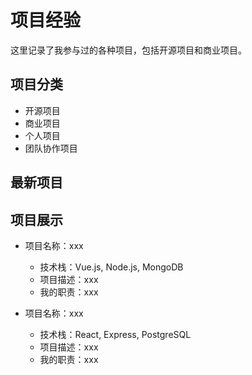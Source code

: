 # 项目经验

这里记录了我参与过的各种项目，包括开源项目和商业项目。

## 项目分类

- 开源项目
- 商业项目
- 个人项目
- 团队协作项目

## 最新项目



## 项目展示

- 项目名称：xxx
  - 技术栈：Vue.js, Node.js, MongoDB
  - 项目描述：xxx
  - 我的职责：xxx

- 项目名称：xxx
  - 技术栈：React, Express, PostgreSQL
  - 项目描述：xxx
  - 我的职责：xxx 